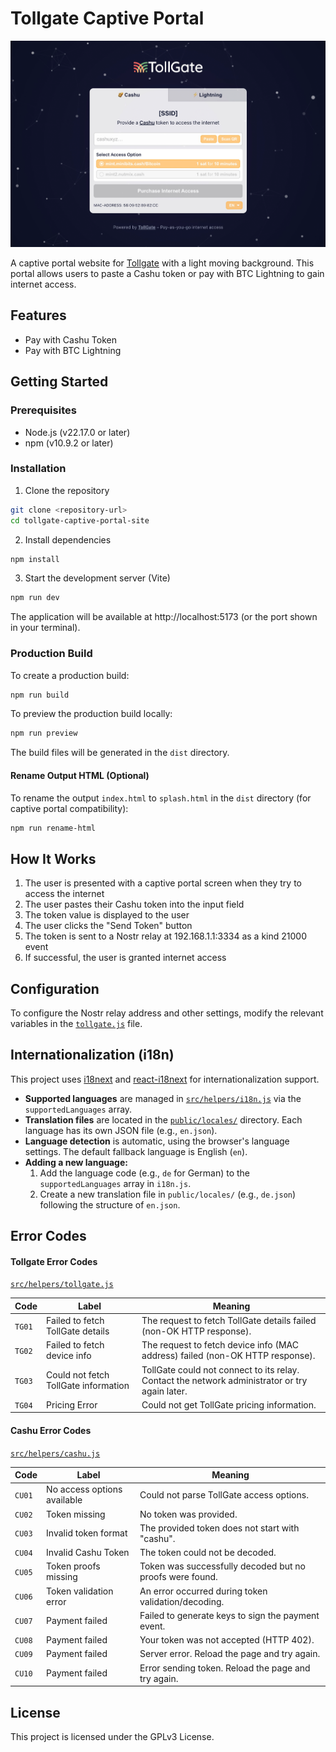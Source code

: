 # Tollgate Captive Portal

![](tollgate-captive-portal.png)

A captive portal website for [Tollgate](https://tollgate.me) with a light moving background. This portal allows users to paste a Cashu token or pay with BTC Lightning to gain internet access.

## Features

- Pay with Cashu Token
- Pay with BTC Lightning

## Getting Started

### Prerequisites

- Node.js (v22.17.0 or later)
- npm (v10.9.2 or later)

### Installation

1. Clone the repository
```bash
git clone <repository-url>
cd tollgate-captive-portal-site
```

2. Install dependencies
```bash
npm install
```

3. Start the development server (Vite)
```bash
npm run dev
```

The application will be available at http://localhost:5173 (or the port shown in your terminal).

### Production Build

To create a production build:

```bash
npm run build
```

To preview the production build locally:

```bash
npm run preview
```

The build files will be generated in the `dist` directory.

#### Rename Output HTML (Optional)

To rename the output `index.html` to `splash.html` in the `dist` directory (for captive portal compatibility):

```bash
npm run rename-html
```

## How It Works

1. The user is presented with a captive portal screen when they try to access the internet
2. The user pastes their Cashu token into the input field
3. The token value is displayed to the user
4. The user clicks the "Send Token" button
5. The token is sent to a Nostr relay at 192.168.1.1:3334 as a kind 21000 event
6. If successful, the user is granted internet access

## Configuration

To configure the Nostr relay address and other settings, modify the relevant variables in the [`tollgate.js`](./src/helpers/tollgate.js) file.

## Internationalization (i18n)

This project uses [i18next](https://www.i18next.com/) and [react-i18next](https://react.i18next.com/) for internationalization support.

- **Supported languages** are managed in [`src/helpers/i18n.js`](./src/helpers/i18n.js) via the `supportedLanguages` array.
- **Translation files** are located in the [`public/locales/`](./public/locales/) directory. Each language has its own JSON file (e.g., `en.json`).
- **Language detection** is automatic, using the browser's language settings. The default fallback language is English (`en`).
- **Adding a new language:**
  1. Add the language code (e.g., `de` for German) to the `supportedLanguages` array in `i18n.js`.
  2. Create a new translation file in `public/locales/` (e.g., `de.json`) following the structure of `en.json`.

## Error Codes

#### Tollgate Error Codes 

[`src/helpers/tollgate.js`](src/helpers/tollgate.js)

| Code   | Label                              | Meaning                                                                 |
|--------|------------------------------------|-------------------------------------------------------------------------|
| `TG01` | Failed to fetch TollGate details   | The request to fetch TollGate details failed (non-OK HTTP response).    |
| `TG02` | Failed to fetch device info        | The request to fetch device info (MAC address) failed (non-OK HTTP response). |
| `TG03` | Could not fetch TollGate information | TollGate could not connect to its relay. Contact the network administrator or try again later. |
| `TG04` | Pricing Error                      | Could not get TollGate pricing information.                             |

#### Cashu Error Codes

[`src/helpers/cashu.js`](src/helpers/cashu.js)

| Code   | Label                  | Meaning                                              |
|--------|------------------------|------------------------------------------------------|
| `CU01` | No access options available | Could not parse TollGate access options.             |
| `CU02` | Token missing          | No token was provided.                               |
| `CU03` | Invalid token format   | The provided token does not start with "cashu".      |
| `CU04` | Invalid Cashu Token    | The token could not be decoded.                      |
| `CU05` | Token proofs missing   | Token was successfully decoded but no proofs were found. |
| `CU06` | Token validation error | An error occurred during token validation/decoding.   |
| `CU07` | Payment failed         | Failed to generate keys to sign the payment event.    |
| `CU08` | Payment failed         | Your token was not accepted (HTTP 402).              |
| `CU09` | Payment failed         | Server error. Reload the page and try again.          |
| `CU10` | Payment failed         | Error sending token. Reload the page and try again.   |

## License

This project is licensed under the GPLv3 License.
